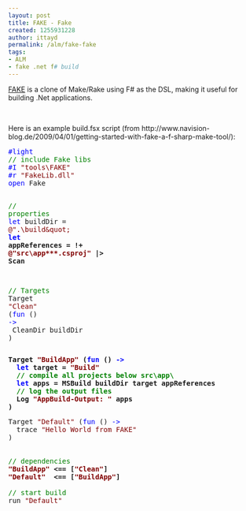 ```yaml
---
layout: post
title: FAKE - Fake
created: 1255931228
author: ittayd
permalink: /alm/fake-fake
tags:
- ALM
- fake .net f# build
---
```

<p><a href="http://code.google.com/p/fake/">FAKE</a> is a clone of Make/Rake using F# as the DSL, making it useful for building .Net applications.</p>
<p>&nbsp;</p>
<p>Here is an example build.fsx script (from http://www.navision-blog.de/2009/04/01/getting-started-with-fake-a-f-sharp-make-tool/):</p>
<pre class="code"><span style="color: blue;">#light<br /></span><span style="color: green;">// include Fake libs<br /></span><span style="color: blue;">#I </span><span style="color: maroon;">&quot;tools\FAKE&quot;<br /></span><span style="color: blue;">#r </span><span style="color: maroon;">&quot;FakeLib.dll&quot;<br /></span><span style="color: blue;">open </span>Fake 

<span style="color: green;">// properties<br /></span><span style="color: blue;">let </span>buildDir = <span style="color: maroon;">@&quot;.\build\&quot;<br /></span><strong><span style="color: blue;">let </span>appReferences  = !+ <span style="color: maroon;">@&quot;src\app\**\*.csproj&quot; </span>|&gt; Scan</strong>

<span style="color: green;">// Targets<br /></span>Target <span style="color: maroon;">&quot;Clean&quot; </span>(<span style="color: blue;">fun </span>() <span style="color: blue;">-&gt;<br />  </span>CleanDir buildDir
)</pre>
<pre class="code"><strong>Target <span style="color: maroon;">&quot;BuildApp&quot; </span>(<span style="color: blue;">fun </span>() </strong><strong><span style="color: blue;">-&gt;<br />  let </span>target = </strong><span style="color: maroon;"><strong>&quot;Build&quot;<br />  </strong></span><strong><span style="color: green;">// compile all projects below src\app\<br />  </span><span style="color: blue;">let </span>apps = MSBuild buildDir target appReferences<br />  </strong><strong><span style="color: green;">// log the output files<br />  </span>Log <span style="color: maroon;">&quot;AppBuild-Output: &quot; </span>apps<br />)</strong></pre>
<pre class="code">
Target <span style="color: maroon;">&quot;Default&quot; </span>(<span style="color: blue;">fun </span>() <span style="color: blue;">-&gt;<br />  </span>trace <span style="color: maroon;">&quot;Hello World from FAKE&quot;<br /></span>)


<span style="color: green;">// dependencies<br /></span><strong><span style="color: maroon;">&quot;BuildApp&quot; </span>&lt;== [<span style="color: maroon;">&quot;Clean&quot;</span>]<br /><span style="color: maroon;">&quot;Default&quot;  </span>&lt;== [<span style="color: maroon;">&quot;BuildApp&quot;</span>]</strong>

<span style="color: green;">// start build<br /></span>run <span style="color: maroon;">&quot;Default&quot;</span></pre>
